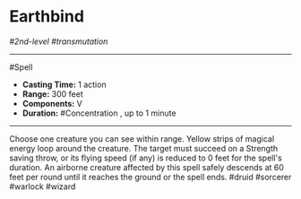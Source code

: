 # Earthbind
*#2nd-level #transmutation*
___ 
#Spell
- **Casting Time:** 1 action
- **Range:** 300 feet
- **Components:** V
- **Duration:** #Concentration , up to 1 minute
---
Choose one creature you can see within range. Yellow strips of magical energy loop around the creature. The target must succeed on a Strength saving throw, or its flying speed (if any) is reduced to 0 feet for the spell's duration. An airborne creature affected by this spell safely descends at 60 feet per round until it reaches the ground or the spell ends.
#druid
#sorcerer
#warlock
#wizard